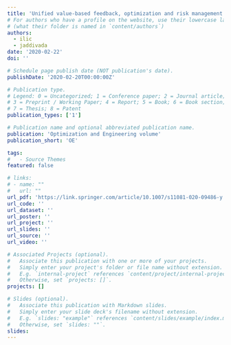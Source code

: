 ```yaml
---
title: 'Unified value-based feedback, optimization and risk management in complex electric energy systems'
# For authors who have a profile on the website, use their lowercase last name
# (what their folder is named in `content/authors`)
authors:
  - ilic
  - jaddivada
date: '2020-02-22'
doi: ''

# Schedule page publish date (NOT publication's date).
publishDate: '2020-02-20T00:00:00Z'

# Publication type.
# Legend: 0 = Uncategorized; 1 = Conference paper; 2 = Journal article;
# 3 = Preprint / Working Paper; 4 = Report; 5 = Book; 6 = Book section;
# 7 = Thesis; 8 = Patent
publication_types: ['1']

# Publication name and optional abbreviated publication name.
publication: 'Optimization and Engineering volume'
publication_short: 'OE'

tags:
#   - Source Themes
featured: false

# links:
# - name: ""
#   url: ""
url_pdf: 'https://link.springer.com/article/10.1007/s11081-020-09486-y'
url_code: ''
url_dataset: ''
url_poster: ''
url_project: ''
url_slides: ''
url_source: ''
url_video: ''

# Associated Projects (optional).
#   Associate this publication with one or more of your projects.
#   Simply enter your project's folder or file name without extension.
#   E.g. `internal-project` references `content/project/internal-project/index.md`.
#   Otherwise, set `projects: []`.
projects: []

# Slides (optional).
#   Associate this publication with Markdown slides.
#   Simply enter your slide deck's filename without extension.
#   E.g. `slides: "example"` references `content/slides/example/index.md`.
#   Otherwise, set `slides: ""`.
slides:
---
```

